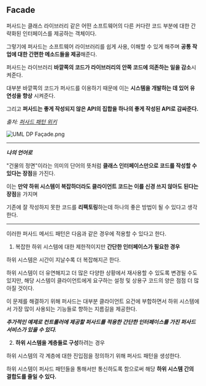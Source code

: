 ## Facade



퍼사드는 클래스 라이브러리 같은 어떤 소프트웨어의 다른 커다란 코드 부분에 대한 간략화된 인터페이스를 제공하는 객체이다.

그렇기에 퍼사드는 소프트웨어 라이브러리를 쉽게 사용, 이해할 수 있게 해주며 **공통 작업에 대한 간편한 메소드들을 제공**해준다.



퍼사드는 라이브러리 **바깥쪽의 코드가 라이브러리의 안쪽 코드에 의존하는 일을 감소**시켜준다.

대부분 바깥쪽의 코드가 퍼사드를 이용하기 때문에 이는 **시스템을 개발하는 데 있어 유연성을 향상** 시켜준다.



그리고 **퍼사드는 좋게 작성되지 않은 API의 집합을 하나의 좋게 작성된 API로 감싸준다.**



*출처: [퍼사드 패턴 위키](https://ko.wikipedia.org/wiki/%ED%8D%BC%EC%82%AC%EB%93%9C_%ED%8C%A8%ED%84%B4)*



![UML DP Façade.png](https://upload.wikimedia.org/wikipedia/commons/thumb/5/56/UML_DP_Fa%C3%A7ade.png/220px-UML_DP_Fa%C3%A7ade.png)





---

***나의 언어로***

"건물의 정면"이라는 의미의 단어의 뜻처럼 **클래스 인터페이스만으로 코드를 작성할 수 있다는 장점**을 가진다.

이는 **만약 하위 시스템이 복잡하더라도 클라이언트 코드는 이를 신경 쓰지 않아도 된다는 장점**을 가지며

기존에 잘 작성하지 못한 코드를 **리팩토링**하는데 하나의 좋은 방법이 될 수 있다고 생각한다.

---



이러한 퍼사드 메서드 패턴은 다음과 같은 경우에 적용할 수 있다고 한다.

1. 복잡한 하위 시스템에 대한 제한적이지만 **간단한 인터페이스가 필요한 경우**

하위 시스템은 시간이 지날수록 더 복잡해지곤 한다.

하위 시스템이 더 유연해지고 더 많은 다양한 상황에서 재사용할 수 있도록 변경될 수도 있지만, 해당 시스템이 클라이언트에게 요구하는 설정 및 상용구 코드의 양은 점점 더 많아질 것이다.

이 문제를 해결하기 위해 퍼사드는 대부분 클라이언트 요건에 부합하면서 하위 시스템에서 가장 많이 사용되는 기능들로 향하는 지름길을 제공한다.

***추가적인 예제로 컨트롤러에 제공할 퍼사드를 적용한 간단한 인터페이스를 가진 퍼사드 서비스가 있을 수 있다.***



2. **하위 시스템을 계층들로 구성**하려는 경우

하위 시스템의 각 계층에 대한 진입점을 정의하기 위해 퍼사드 패턴을 생성한다.

하위 시스템이 퍼사드 패턴들을 통해서만 통신하도록 함으로써 해당 **하위 시스템 간의 결합도를 줄일 수 있다.**